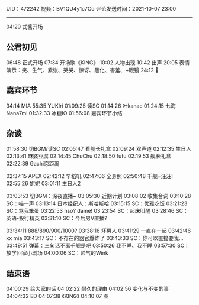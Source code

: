 UID：472242
视频：BV1QU4y1c7Co
评论发送时间：2021-10-07 23:00

-----



04:29 式酱开场

## 公君初见
06:48 正式开场
07:34 开场歌《KING》
10:02 人物出现
10:42 出声
20:05 表情演示：笑、生气、紧张、哭哭、惊讶、黑化、害羞、+眼镜
24:12 🤺

## 嘉宾环节
34:14 MIA
55:35 YUKIri
01:09:25 读SC
01:14:26 叶kanae
01:24:15 七海Nana7mi
01:32:33 冰糖IO
01:56:08 嘉宾环节小结

## 杂谈
01:58:30 切BGM/读SC
02:05:47 看舰长礼盒
02:09:24 双声道
02:12:35 生日人
02:13:41 麻婆豆腐
02:14:45 ChuChu
02:18:50 fufu
02:19:53 舰长礼盒
02:22:39 Gachi恋距离

02:37:15 APEX
02:42:12 早稻叽
02:47:06 全身照
02:50:48 千舰=汪汪!
02:55:26 妮妮
03:01:11 生日人2

03:03:53 切BGM：深夜直播~
03:05:30 近期计划
03:08:02 收集台词
03:10:28 SC：喵一声
03:13:14 日本经纪人：斯哈斯哈
03:15:15 SC：优雅吃饭
03:21:23 SC：骂我笨蛋
03:22:53 hso? dame!
03:23:54 SC：起床叫醒
03:28:46 SC：英语-投行精英
03:31:10 SC：今后男V直播?

03:34:11 888/890/900/1000?
03:38:16 坏男人
03:41:29 一直在一起
03:42:46 xx mia
03:43:17 SC：不存在的器官爆炸了
03:43:33 SC：你可以直接要我...
03:49:51 弹幕：三句话不离千舰是吧
03:50:26 我不睡、我不睡
03:57:30 SC：放学回家小剧场
04:00:06 SC：帅气的Wink

## 结束语
04:00:29 给大家的话
04:02:22 耐久的理由
04:02:56 变化与不变的事
04:04:32 ED
04:07:38 《KING》
04:10:07 图
